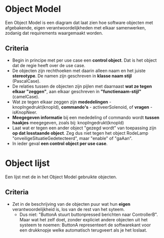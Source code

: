 # Object Model

Een Object Model is een diagram dat laat zien hoe software objecten met afgebakende, eigen verantwoordelijkheden met elkaar samenwerken, zodanig dat requirements waargemaakt worden.

## Criteria

- Begin in principe met per use case een **control object**. Dat is het object dat de regie heeft over de use case.
- De objecten zijn rechthoeken met daarin alleen naam en het juiste **stereotype**. De namen zijn geschreven in **klasse naam stijl** (PascalCase).
- De relaties tussen de objecten zijn pijlen met daarnaast **wat ze tegen elkaar "zeggen"**, aan elkaar geschreven in **"functienaam-stijl"** (camelCase).
- Wat ze tegen elkaar zeggen zijn **mededelingen** - knopIngedrukt(knopId), **commando's** - activeerSolenoid, of **vragen** - isKnopNeer.
- **Meegegeven informatie** bij een mededeling of commando wordt **tussen haakjes** meegegeven, zoals bij:
  knopIngedrukt(knopId) 
- Laat wat er tegen een ander object "gezegd wordt" van toepassing zijn **op dat losstaande object**. Zeg dus niet tegen het object RodeLamp "onveiligeSituatieGedetecteerd", maar "enable" of "gaAan".
- In ieder geval **een control object per use case**.

# Object lijst

Een lijst met de in het Object Model gebruikte objecten.

## Criteria

- Zet in de beschrijving van de objecten puur wat hun **eigen** verantwoordelijkheid is, los van de rest van het syteem.
  - Dus niet: "ButtonA stuurt buttonpressed berichten naar ControllerB". Maar wat het zelf doet, zonder expliciet andere objecten uit het systeem te noemen: ButtonA representeert de softwarekant voor een drukknopje welke automatisch terugveert als je het loslaat. 
